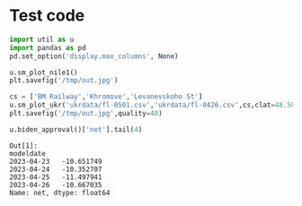 # Test code

```python
import util as u
import pandas as pd
pd.set_option('display.max_columns', None)
```

```python
u.sm_plot_nile1()
plt.savefig('/tmp/out.jpg')
```



























```python
cs = ['BM Railway','Khromove','Levanevskoho St']
u.sm_plot_ukr('ukrdata/fl-0501.csv','ukrdata/fl-0426.csv',cs,clat=48.585,clon=37.98,zoom=0.005)
plt.savefig('/tmp/out.jpg',quality=40)
```
























```python
u.biden_approval()['net'].tail(4)
```

```text
Out[1]: 
modeldate
2023-04-23   -10.651749
2023-04-24   -10.352707
2023-04-25   -11.497941
2023-04-26   -10.667035
Name: net, dtype: float64
```

